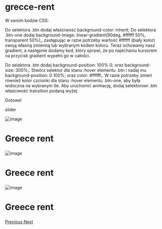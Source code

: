 # grecce-rent

W swoim kodzie CSS:

Do selektora .btn dodaj właściwość background-color: inherit;
Do selektora .btn-one dodaj background-image: linear-gradient(90deg, #ffffff 50%, transparent 50%);, zastępując w razie potrzeby wartość #ffffff (biały kolor) swoją własną zmienną lub wybranym kodem koloru.
Teraz schowamy nasz gradient, a następnie dodamy kod, który sprawi, że po najechaniu kursorem na przycisk gradient wypełni go w całości.

Do selektora .btn dodaj background-position: 100% 0; oraz background-size: 300%;.
Stwórz selektor dla stanu :hover elementu .btn i nadaj mu background-position: 0 100%; oraz color: #ffffff;.
W razie potrzeby zmień również kolor czcionki dla stanu :hover elementu .btn-one, aby była widoczna na wybranym tle.
Aby uruchomić animację, dodaj selektorowi .btn właściwość transition podaną wyżej.

Gotowe!

slider
<div id="main-slider" class="carousel slide" data-ride="carousel">
    <div class="carousel-inner">
        <div class="carousel-item active">
            <img class="w-100" src="https://i.postimg.cc/j58JcVCw/MB.jpg" alt="image">
            <div class="carousel-caption">
                <h1 class="logo">Greece rent</h1>
                <h4></h4>
                <h3></h3>
            </div>
        </div>
    <div class="carousel-item">
        <img class="w-100" src="https://i.postimg.cc/Xq37gRH6/MW1.jpg" alt="image">
        <div class="carousel-caption">
                <h1 class="logo">Greece rent</h1>
                <h4></h4>
                <h3></h3>
        </div>
    </div>
    <div class="carousel-item">
        <img class="w-100" src="https://i.postimg.cc/TwtHkmQ2/MW3.jpg" alt="image">
        <div class="carousel-caption">
                <h1 class="logo">Greece rent</h1>
                <h4></h4>
                <h3></h3>
        </div>
    </div>
</div>
    <a class="carousel-control-prev" href="#main-slider" role="button" data-slide="prev">
        <span class="carousel-control-prev-icon" aria-hidden="true"></span>
        <span class="sr-only">Previous</span>
    </a>
    <a class="carousel-control-next" href="#main-slider" role="button" data-slide="next">
        <span class="carousel-control-next-icon" aria-hidden="true"></span>
        <span class="sr-only">Next</span>
    </a>
</div>
